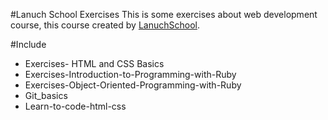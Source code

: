 #Lanuch School Exercises
This is some exercises about web development course, this course created by [LanuchSchool](www.lanuchschool.com).


#Include
* Exercises- HTML and CSS Basics
* Exercises-Introduction-to-Programming-with-Ruby
* Exercises-Object-Oriented-Programming-with-Ruby
* Git_basics
* Learn-to-code-html-css






